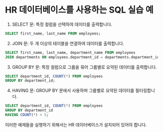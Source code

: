 # HR 데이터베이스를 사용하는 SQL 실습 예

1.  SELECT 문: 특정 컬럼을 선택하여 데이터를 출력합니다.
```sql
SELECT first_name, last_name FROM employees;
```
2. JOIN 문: 두 개 이상의 테이블을 연결하여 데이터를 출력합니다.
```sql
SELECT first_name, last_name, department_name FROM employees
JOIN departments ON employees.department_id = departments.department_id;
```
3. GROUP BY 문: 특정 컬럼으로 그룹을 묶어 그룹별로 요약된 데이터를 출력합니다.
```sql
SELECT department_id, COUNT(*) FROM employees
GROUP BY department_id;
```
4. HAVING 문: GROUP BY 문에서 사용하며 그룹별로 요약된 데이터를 필터링합니다.
```sql
SELECT department_id, COUNT(*) FROM employees
GROUP BY department_id
HAVING COUNT(*) > 5;
```
이러한 예제들을 실행하기 위해서는 HR 데이터베이스가 설치되어 있어야 합니다.
